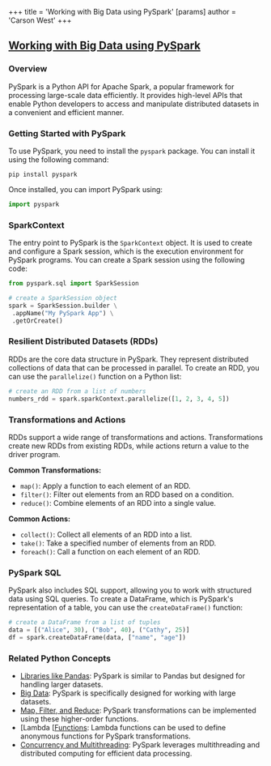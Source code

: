 +++
 title = 'Working with Big Data using PySpark'
[params]
	author = 'Carson West'
+++
## [Working with Big Data using PySpark](./../working-with-big-data-using-pyspark/)

### Overview
PySpark is a Python API for Apache Spark, a popular framework for processing large-scale data efficiently. It provides high-level APIs that enable Python developers to access and manipulate distributed datasets in a convenient and efficient manner.

### Getting Started with PySpark
To use PySpark, you need to install the `pyspark` package. You can install it using the following command:

```shell
pip install pyspark
```

Once installed, you can import PySpark using:

```python
import pyspark
```

### SparkContext
The entry point to PySpark is the `SparkContext` object. It is used to create and configure a Spark session, which is the execution environment for PySpark programs. You can create a Spark session using the following code:

```python
from pyspark.sql import SparkSession

# create a SparkSession object
spark = SparkSession.builder \
 .appName("My PySpark App") \
 .getOrCreate()
```

### Resilient Distributed Datasets (RDDs)
RDDs are the core data structure in PySpark. They represent distributed collections of data that can be processed in parallel. To create an RDD, you can use the `parallelize()` function on a Python list:

```python
# create an RDD from a list of numbers
numbers_rdd = spark.sparkContext.parallelize([1, 2, 3, 4, 5])
```

### Transformations and Actions
RDDs support a wide range of transformations and actions. Transformations create new RDDs from existing RDDs, while actions return a value to the driver program.

**Common Transformations:**
- `map()`: Apply a function to each element of an RDD.
- `filter()`: Filter out elements from an RDD based on a condition.
- `reduce()`: Combine elements of an RDD into a single value.

**Common Actions:**
- `collect()`: Collect all elements of an RDD into a list.
- `take()`: Take a specified number of elements from an RDD.
- `foreach()`: Call a function on each element of an RDD.

### PySpark SQL
PySpark also includes SQL support, allowing you to work with structured data using SQL queries. To create a DataFrame, which is PySpark's representation of a table, you can use the `createDataFrame()` function:

```python
# create a DataFrame from a list of tuples
data = [("Alice", 30), ("Bob", 40), ("Cathy", 25)]
df = spark.createDataFrame(data, ["name", "age"])
```

### Related Python Concepts
- [Libraries like Pandas](./../libraries-like-pandas/): PySpark is similar to Pandas but designed for handling larger datasets.
- [Big Data](./../big-data/): PySpark is specifically designed for working with large datasets.
- [Map, Filter, and Reduce](./../map,-filter,-and-reduce/): PySpark transformations can be implemented using these higher-order functions.
- [Lambda [[Functions](./../lambda-[[functions/): Lambda functions can be used to define anonymous functions for PySpark transformations.
- [Concurrency and Multithreading](./../concurrency-and-multithreading/): PySpark leverages multithreading and distributed computing for efficient data processing.